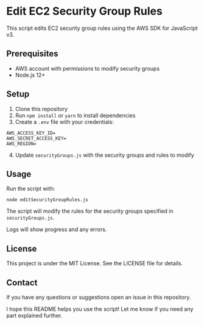# Edit EC2 Security Group Rules

This script edits EC2 security group rules using the AWS SDK for JavaScript v3.

## Prerequisites

- AWS account with permissions to modify security groups
- Node.js 12+ 

## Setup

1. Clone this repository
2. Run `npm install` or `yarn` to install dependencies
3. Create a `.env` file with your credentials:

```
AWS_ACCESS_KEY_ID=
AWS_SECRET_ACCESS_KEY=
AWS_REGION=
```

4. Update `securityGroups.js` with the security groups and rules to modify

## Usage

Run the script with:

```
node editSecurityGroupRules.js
```

The script will modify the rules for the security groups specified in `securityGroups.js`.

Logs will show progress and any errors.

## License

This project is under the MIT License. See the LICENSE file for details.

## Contact

If you have any questions or suggestions open an issue in this repository.

I hope this README helps you use the script! Let me know if you need any part explained further.
